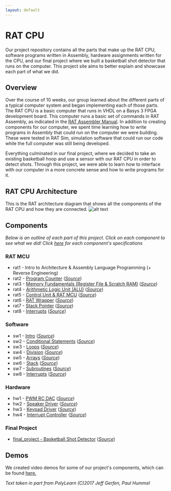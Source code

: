 ```yaml
---
layout: default
---
```


# RAT CPU
Our project repository contains all the parts that make up the RAT CPU, software programs written in Assembly, hardware assignments written for the CPU, and our final project where we built a basketball shot detector that runs on the computer. This project site aims to better explain and showcase each part of what we did.

## Overview
Over the course of 10 weeks, our group learned about the different parts of a typical computer system and began implementing each of those parts. The RAT CPU is a basic computer that runs in VHDL on a Basys 3 FPGA development board. This computer runs a basic set of commands in RAT Assembly, as indicated in the [RAT Assembler Manual][manual-link]. In addition to creating components for our computer, we spent time learning how to write programs in Assembly that could run on the computer we were building. These were tested in RAT Sim, simulation software that could run our code while the full computer was still being developed.

Everything culminated in our final project, where we decided to take an existing basketball hoop and use a sensor with our RAT CPU in order to detect shots. Through this project, we were able to learn how to interface with our computer in a more concrete sense and how to write programs for it.

## RAT CPU Architecture
This is the RAT architecture diagram that shows all the components of the RAT CPU and how they are connected.
![alt text][rat-architecture]

## Components
*Below is an outline of each part of this project. Click on each component to see what we did! Click [here][specs] for each component's specifications*

### RAT MCU
* rat1 - Intro to Architecture & Assembly Language Programming (+ Reverse Engineering)
* rat2 - [Program Counter](https://jpanged.github.io/rat-cpu/rat2) ([*Source*](https://github.com/jpanged/rat-cpu/tree/master/rat2))
* rat3 - [Memory Fundamentals (Register File & Scratch RAM)](https://jpanged.github.io/rat-cpu/rat3) ([*Source*](https://github.com/jpanged/rat-cpu/tree/master/rat3))
* rat4 - [Arithmetic Logic Unit (ALU)](https://jpanged.github.io/rat-cpu/rat4) ([*Source*](https://github.com/jpanged/rat-cpu/tree/master/rat4))
* rat5 - [Control Unit & RAT MCU](https://jpanged.github.io/rat-cpu/rat5) ([*Source*](https://github.com/jpanged/rat-cpu/tree/master/rat5))
* rat6 - [RAT Wrapper](https://jpanged.github.io/rat-cpu/rat6) ([*Source*](https://github.com/jpanged/rat-cpu/tree/master/rat6))
* rat7 - [Stack Pointer](https://jpanged.github.io/rat-cpu/rat7) ([*Source*](https://github.com/jpanged/rat-cpu/tree/master/rat7))
* rat8 - [Interrupts](https://jpanged.github.io/rat-cpu/rat8) ([*Source*](https://github.com/jpanged/rat-cpu/tree/master/rat8))

### Software
* sw1 - [Intro](https://jpanged.github.io/rat-cpu/sw1) ([*Source*](https://github.com/jpanged/rat-cpu/tree/master/sw1))
* sw2 - [Conditional Statements](https://jpanged.github.io/rat-cpu/sw2) ([*Source*](https://github.com/jpanged/rat-cpu/tree/master/sw2))
* sw3 - [Loops](https://jpanged.github.io/rat-cpu/sw3) ([*Source*](https://github.com/jpanged/rat-cpu/tree/master/sw3))
* sw4 - [Division](https://jpanged.github.io/rat-cpu/sw4) ([*Source*](https://github.com/jpanged/rat-cpu/tree/master/sw4))
* sw5 - [Arrays](https://jpanged.github.io/rat-cpu/sw5) ([*Source*](https://github.com/jpanged/rat-cpu/tree/master/sw5))
* sw6 - [Stack](https://jpanged.github.io/rat-cpu/sw6) ([*Source*](https://github.com/jpanged/rat-cpu/tree/master/sw6))
* sw7 - [Subroutines](https://jpanged.github.io/rat-cpu/sw7) ([*Source*](https://github.com/jpanged/rat-cpu/tree/master/sw7))
* sw8 - [Interrupts](https://jpanged.github.io/rat-cpu/sw8) ([*Source*](https://github.com/jpanged/rat-cpu/tree/master/sw8))

### Hardware
* hw1 - [PWM RC DAC](https://jpanged.github.io/rat-cpu/hw1) ([*Source*](https://github.com/jpanged/rat-cpu/tree/master/hw1))
* hw2 - [Speaker Driver](https://jpanged.github.io/rat-cpu/hw2) ([*Source*](https://github.com/jpanged/rat-cpu/tree/master/hw2))
* hw3 - [Keypad Driver](https://jpanged.github.io/rat-cpu/hw3) ([*Source*](https://github.com/jpanged/rat-cpu/tree/master/hw3))
* hw4 - [Interrupt Controller](https://jpanged.github.io/rat-cpu/hw4) ([*Source*](https://github.com/jpanged/rat-cpu/tree/master/hw4))

### Final Project
* [final_project - Basketball Shot Detector](https://jpanged.github.io/rat-cpu/final_project) ([*Source*](https://github.com/jpanged/rat-cpu/tree/master/final_project))

## Demos
We created video demos for some of our project's components, which can be found [here.](https://jpanged.github.io/rat-cpu/demos)

*Text taken in part from PolyLearn (C)2017 Jeff Gerfen, Paul Hummel*

<!-- Links -->
[rat-architecture]: https://i.imgur.com/mDBrb0T.jpg "RAT Architecture"
[manual-link]: http://bit.ly/2HK4QvG
[specs]: http://bit.ly/2HJUdJ6
